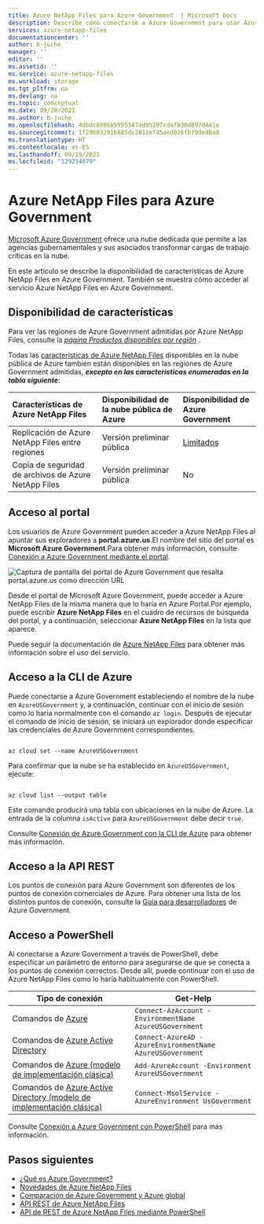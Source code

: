 ```yaml
---
title: Azure NetApp Files para Azure Government  | Microsoft Docs
description: Describe cómo conectarse a Azure Government para usar Azure NetApp Files y la disponibilidad de características de Azure NetApp Files en Azure Government.
services: azure-netapp-files
documentationcenter: ''
author: b-juche
manager: ''
editor: ''
ms.assetid: ''
ms.service: azure-netapp-files
ms.workload: storage
ms.tgt_pltfrm: na
ms.devlang: na
ms.topic: conceptual
ms.date: 09/28/2021
ms.author: b-juche
ms.openlocfilehash: 4dbdc8086b59553474d05297cdaf030d897d441e
ms.sourcegitcommit: 1f29603291b885dc2812ef45aed026fbf9dedba0
ms.translationtype: HT
ms.contentlocale: es-ES
ms.lasthandoff: 09/29/2021
ms.locfileid: "129234079"
---
```

# <a name="azure-netapp-files-for-azure-government"></a>Azure NetApp Files para Azure Government 

[Microsoft Azure Government](../azure-government/documentation-government-welcome.md) ofrece una nube dedicada que permite a las agencias gubernamentales y sus asociados transformar cargas de trabajo críticas en la nube.  

En este artículo se describe la disponibilidad de características de Azure NetApp Files en Azure Government. También se muestra cómo acceder al servicio Azure NetApp Files en Azure Government.

## <a name="feature-availability"></a>Disponibilidad de características

Para ver las regiones de Azure Government admitidas por Azure NetApp Files, consulte la *[página Productos disponibles por región](https://azure.microsoft.com/global-infrastructure/services/?products=netapp&regions=usgov-non-regional,us-dod-central,us-dod-east,usgov-arizona,usgov-texas,usgov-virginia)* .  

Todas las [características de Azure NetApp Files](whats-new.md) disponibles en la nube pública de Azure también están disponibles en las regiones de Azure Government admitidas, ***excepto en las características enumeradas en la tabla siguiente***: 

| Características de Azure NetApp Files | Disponibilidad de la nube pública de Azure |  Disponibilidad de Azure Government |
|:--- |:--- |:--- |
| Replicación de Azure NetApp Files entre regiones | Versión preliminar pública | [Limitados](cross-region-replication-introduction.md#supported-region-pairs) |
| Copia de seguridad de archivos de Azure NetApp Files | Versión preliminar pública | No |

## <a name="portal-access"></a>Acceso al portal

Los usuarios de Azure Government pueden acceder a Azure NetApp Files al apuntar sus exploradores a **portal.azure.us**.El nombre del sitio del portal es **Microsoft Azure Government**.Para obtener más información, consulte [Conexión a Azure Government mediante el portal](../azure-government/documentation-government-get-started-connect-with-portal.md).   

![Captura de pantalla del portal de Azure Government que resalta portal.azure.us como dirección URL](../media/azure-netapp-files/azure-government.jpg)

Desde el portal de Microsoft Azure Government, puede acceder a Azure NetApp Files de la misma manera que lo haría en Azure Portal.Por ejemplo, puede escribir **Azure NetApp Files** en el cuadro de recursos de búsqueda del portal, y a continuación, seleccionar **Azure NetApp Files** en la lista que aparece.  

Puede seguir la documentación de [Azure NetApp Files](/azure/azure-netapp-files/) para obtener más información sobre el uso del servicio.

## <a name="azure-cli-access"></a>Acceso a la CLI de Azure

Puede conectarse a Azure Government estableciendo el nombre de la nube en `AzureUSGovernment` y, a continuación, continuar con el inicio de sesión como lo haría normalmente con el comando `az login`. Después de ejecutar el comando de inicio de sesión, se iniciará un explorador donde especificar las credenciales de Azure Government correspondientes.  

```azurecli 

az cloud set --name AzureUSGovernment 

``` 

Para confirmar que la nube se ha establecido en `AzureUSGovernment`, ejecute: 

```azurecli 

az cloud list --output table 

``` 

Este comando producirá una tabla con ubicaciones en la nube de Azure. La entrada de la columna `isActive` para `AzureUSGovernment` debe decir `true`.  

Consulte [Conexión de Azure Government con la CLI de Azure](../azure-government/documentation-government-get-started-connect-with-cli.md) para obtener más información.

## <a name="rest-api-access"></a>Acceso a la API REST

Los puntos de conexión para Azure Government son diferentes de los puntos de conexión comerciales de Azure. Para obtener una lista de los distintos puntos de conexión, consulte la [Guía para desarrolladores](../azure-government/compare-azure-government-global-azure.md#guidance-for-developers) de Azure Government.

## <a name="powershell-access"></a>Acceso a PowerShell

Al conectarse a Azure Government a través de PowerShell, debe especificar un parámetro de entorno para asegurarse de que se conecta a los puntos de conexión correctos. Desde allí, puede continuar con el uso de Azure NetApp Files como lo haría habitualmente con PowerShell. 

| Tipo de conexión | Get-Help | 
| --- | --- | 
| Comandos de [Azure](/powershell/module/az.accounts/Connect-AzAccount) |`Connect-AzAccount -EnvironmentName AzureUSGovernment` | 
| Comandos de [Azure Active Directory](/powershell/module/azuread/connect-azuread) |`Connect-AzureAD -AzureEnvironmentName AzureUSGovernment` | 
| Comandos de [Azure (modelo de implementación clásica)](/powershell/module/servicemanagement/azure.service/add-azureaccount) |`Add-AzureAccount -Environment AzureUSGovernment` | 
| Comandos de [Azure Active Directory (modelo de implementación clásica)](/previous-versions/azure/jj151815(v=azure.100)) |`Connect-MsolService -AzureEnvironment UsGovernment` | 

Consulte [Conexión a Azure Government con PowerShell](../azure-government/documentation-government-get-started-connect-with-ps.md) para más información.

## <a name="next-steps"></a>Pasos siguientes
* [¿Qué es Azure Government?](../azure-government/documentation-government-welcome.md)
* [Novedades de Azure NetApp Files](whats-new.md)
* [Comparación de Azure Government y Azure global](../azure-government/compare-azure-government-global-azure.md)
* [API REST de Azure NetApp Files](azure-netapp-files-develop-with-rest-api.md)
* [API de REST de Azure NetApp Files mediante PowerShell](develop-rest-api-powershell.md)
